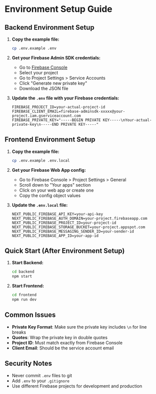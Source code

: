 # Environment Setup Guide

## Backend Environment Setup

1. **Copy the example file:**

   ```bash
   cp .env.example .env
   ```

2. **Get your Firebase Admin SDK credentials:**

   - Go to [Firebase Console](https://console.firebase.google.com/)
   - Select your project
   - Go to Project Settings > Service Accounts
   - Click "Generate new private key"
   - Download the JSON file

3. **Update the `.env` file with your Firebase credentials:**
   ```
   FIREBASE_PROJECT_ID=your-actual-project-id
   FIREBASE_CLIENT_EMAIL=firebase-adminsdk-xxxxx@your-project.iam.gserviceaccount.com
   FIREBASE_PRIVATE_KEY="-----BEGIN PRIVATE KEY-----\nYour-actual-private-key\n-----END PRIVATE KEY-----"
   ```

## Frontend Environment Setup

1. **Copy the example file:**

   ```bash
   cp .env.example .env.local
   ```

2. **Get your Firebase Web App config:**

   - Go to Firebase Console > Project Settings > General
   - Scroll down to "Your apps" section
   - Click on your web app or create one
   - Copy the config object values

3. **Update the `.env.local` file:**
   ```
   NEXT_PUBLIC_FIREBASE_API_KEY=your-api-key
   NEXT_PUBLIC_FIREBASE_AUTH_DOMAIN=your-project.firebaseapp.com
   NEXT_PUBLIC_FIREBASE_PROJECT_ID=your-project-id
   NEXT_PUBLIC_FIREBASE_STORAGE_BUCKET=your-project.appspot.com
   NEXT_PUBLIC_FIREBASE_MESSAGING_SENDER_ID=your-sender-id
   NEXT_PUBLIC_FIREBASE_APP_ID=your-app-id
   ```

## Quick Start (After Environment Setup)

1. **Start Backend:**

   ```bash
   cd backend
   npm start
   ```

2. **Start Frontend:**
   ```bash
   cd frontend
   npm run dev
   ```

## Common Issues

- **Private Key Format**: Make sure the private key includes `\n` for line breaks
- **Quotes**: Wrap the private key in double quotes
- **Project ID**: Must match exactly from Firebase Console
- **Client Email**: Should be the service account email

## Security Notes

- Never commit `.env` files to git
- Add `.env` to your `.gitignore`
- Use different Firebase projects for development and production
